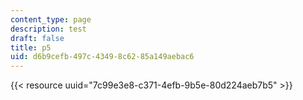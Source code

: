 ```yaml
---
content_type: page
description: test
draft: false
title: p5
uid: d6b9cefb-497c-4349-8c62-85a149aebac6
---
```

{{< resource uuid="7c99e3e8-c371-4efb-9b5e-80d224aeb7b5" >}}